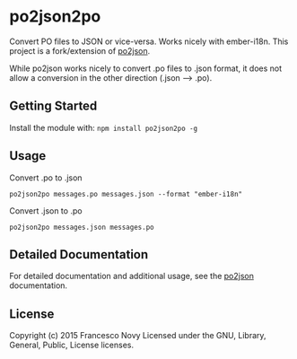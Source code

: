 # po2json2po

Convert PO files to JSON or vice-versa. Works nicely with ember-i18n.
This project is a fork/extension of [po2json](https://github.com/mikeedwards/po2json).

While po2json works nicely to convert .po files to .json format, it does not allow a conversion in the other direction (.json --> .po). 

## Getting Started
Install the module with: `npm install po2json2po -g`

## Usage
Convert .po to .json

    po2json2po messages.po messages.json --format "ember-i18n"

Convert .json to .po

    po2json2po messages.json messages.po

## Detailed Documentation
For detailed documentation and additional usage, see the [po2json](https://github.com/mikeedwards/po2json) documentation.

## License
Copyright (c) 2015 Francesco Novy
Licensed under the GNU, Library, General, Public, License licenses.

